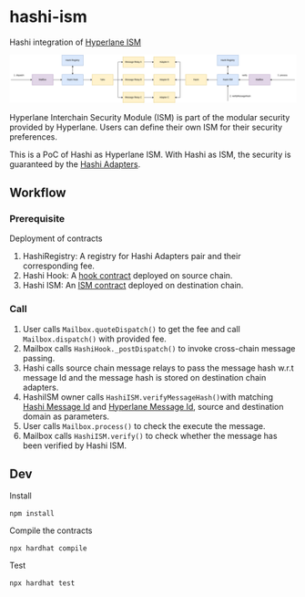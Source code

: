 # hashi-ism

Hashi integration of [Hyperlane ISM](https://docs.hyperlane.xyz/docs/reference/ISM/specify-your-ISM)

![](./public/HashiISM.png)

Hyperlane Interchain Security Module (ISM) is part of the modular security provided by Hyperlane. Users can define their own ISM for their security preferences.

This is a PoC of Hashi as Hyperlane ISM. With Hashi as ISM, the security is guaranteed by the [Hashi Adapters](https://github.com/gnosis/hashi/tree/main/packages/evm/contracts/adapters).

## Workflow

### Prerequisite

Deployment of contracts

1. HashiRegistry: A registry for Hashi Adapters pair and their corresponding fee.
2. Hashi Hook: A [hook contract](https://docs.hyperlane.xyz/docs/reference/hooks/overview) deployed on source chain.
3. Hashi ISM: An [ISM contract](https://docs.hyperlane.xyz/docs/reference/ISM/specify-your-ISM) deployed on destination chain.

### Call

1. User calls `Mailbox.quoteDispatch()` to get the fee and call `Mailbox.dispatch()` with provided fee.
2. Mailbox calls `HashiHook._postDispatch()` to invoke cross-chain message passing.
3. Hashi calls source chain message relays to pass the message hash w.r.t message Id and the message hash is stored on destination chain adapters.
4. HashiISM owner calls `HashiISM.verifyMessageHash()`with matching [Hashi Message Id](https://github.com/gnosis/hashi/blob/main/packages/evm/contracts/Yaho.sol#L22) and [Hyperlane Message Id](https://github.com/hyperlane-xyz/hyperlane-monorepo/blob/main/solidity/contracts/libs/Message.sol#L59), source and destination domain as parameters.
5. User calls `Mailbox.process()` to check the execute the message.
6. Mailbox calls `HashiISM.verify()` to check whether the message has been verified by Hashi ISM.

## Dev

Install

```
npm install
```

Compile the contracts

```
npx hardhat compile
```

Test

```
npx hardhat test
```
